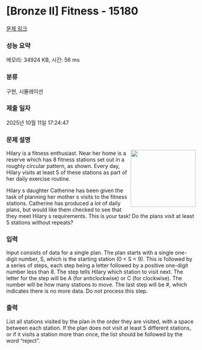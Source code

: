 # [Bronze II] Fitness - 15180 

[문제 링크](https://www.acmicpc.net/problem/15180) 

### 성능 요약

메모리: 34924 KB, 시간: 56 ms

### 분류

구현, 시뮬레이션

### 제출 일자

2025년 10월 11일 17:24:47

### 문제 설명

<p><img alt="" src="https://onlinejudgeimages.s3-ap-northeast-1.amazonaws.com/problem/15180/1.png" style="float:right; height:151px; width:173px">Hilary is a fitness enthusiast. Near her home is a reserve which has 8 fitness stations set out in a roughly circular pattern, as shown. Every day, Hilary visits at least 5 of these stations as part of her daily exercise routine. </p>

<p>Hilary s daughter Catherine has been given the task of planning her mother s visits to the fitness stations. Catherine has produced a lot of daily plans, but would like them checked to see that they meet Hilary s requirements. This is your task! Do the plans visit at least 5 stations without repeats? </p>

### 입력 

 <p>Input consists of data for a single plan. The plan starts with a single one-digit number, S, which is the starting station (0 < S < 9). This is followed by a series of steps, each step being a letter followed by a positive one-digit number less than 8. The step tells Hilary which station to visit next. The letter for the step will be A (for anticlockwise) or C (for clockwise). The number will be how many stations to move. The last step will be #, which indicates there is no more data. Do not process this step.</p>

### 출력 

 <p>List all stations visited by the plan in the order they are visited, with a space between each station. If the plan does not visit at least 5 different stations, or if it visits a station more than once, the list should be followed by the word “reject”. </p>

